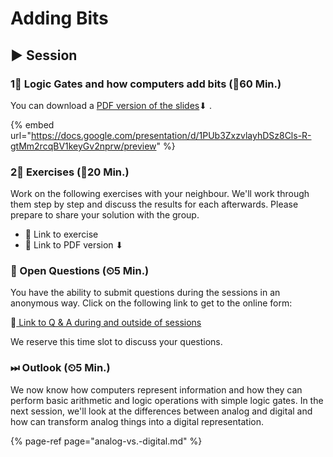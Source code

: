 # Adding Bits

## ▶ Session

### 1⃣ Logic Gates and how computers add bits \(⏲60 Min.\)

You can download a [PDF version of the slides](https://docs.google.com/presentation/d/1PUb3ZxzvlayhDSz8Cls-R-gtMm2rcqBV1keyGv2nprw/export?format=pdf)⬇ .

{% embed url="https://docs.google.com/presentation/d/1PUb3ZxzvlayhDSz8Cls-R-gtMm2rcqBV1keyGv2nprw/preview" %}

### 2⃣ Exercises \(⏲20 Min.\)

Work on the following exercises with your neighbour. We'll work through them step by step and discuss the results for each afterwards. Please prepare to share your solution with the group.

* 🔗 Link to exercise
* 🔗 Link to PDF version ⬇ 

### 🔁 Open Questions \(⏲5 Min.\)

You have the ability to submit questions during the sessions in an anonymous way. Click on the following link to get to the online form:

🔗[ Link to Q & A during and outside of sessions](https://www.menti.com/7cf611ab)

We reserve this time slot to discuss your questions.

### ⏭ Outlook \(⏲5 Min.\)

We now know how computers represent information and how they can perform basic arithmetic and logic operations with simple logic gates. In the next session, we'll look at the differences between analog and digital and how can transform analog things into a digital representation.

{% page-ref page="analog-vs.-digital.md" %}

